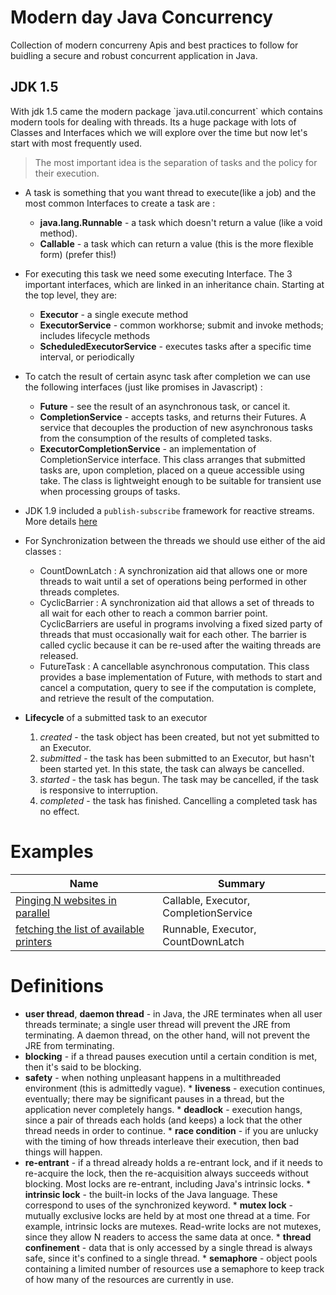 # Modern day Java Concurrency

Collection of modern concurreny Apis and best practices to follow for buidling a secure and robust concurrent application in Java.


<h2>JDK 1.5</h2>
With jdk 1.5 came the modern package `java.util.concurrent` which contains modern tools for dealing with threads. Its a huge package with lots of Classes and Interfaces which we will explore over the time but now let's start with most frequently used.

> The most important idea is the separation of tasks and the policy for their execution. 

* A task is something that you want thread to execute(like a job) and the most common Interfaces to create a task are :
  * **java.lang.Runnable** - a task which doesn't return a value (like a void method).
  * **Callable** - a task which can return a value (this is the more flexible form) (prefer this!)

* For executing this task we need some executing Interface. The 3 important interfaces, which are linked in an inheritance chain. Starting at the top level, they are: 
  * **Executor** - a single execute method
  * **ExecutorService** - common workhorse; submit and invoke methods; includes lifecycle methods
  * **ScheduledExecutorService** - executes tasks after a specific time interval, or periodically 

*   To catch the result of certain async task after completion we can use the following interfaces (just like promises in Javascript) :
    * **Future** - see the result of an asynchronous task, or cancel it.
    * **CompletionService** - accepts tasks, and returns their Futures. A service that decouples the production of new asynchronous tasks from the consumption of the results of completed tasks.
    * **ExecutorCompletionService** - an implementation of CompletionService interface.  This class arranges that submitted tasks are, upon completion, placed on a queue accessible using take. The class is lightweight enough to be suitable for transient use when processing groups of tasks. 


* JDK 1.9 included a `publish-subscribe` framework for reactive streams. More details [here]()

* For Synchronization between the threads we should use either of the aid classes :
  * CountDownLatch : A synchronization aid that allows one or more threads to wait until a set of operations being performed in other threads completes.
  * CyclicBarrier : A synchronization aid that allows a set of threads to all wait for each other to reach a common barrier point. CyclicBarriers are useful in programs involving a fixed sized party of threads that must occasionally wait for each other. The barrier is called cyclic because it can be re-used after the waiting threads are released. 
  * FutureTask : A cancellable asynchronous computation. This class provides a base implementation of Future, with methods to start and cancel a computation, query to see if the computation is complete, and retrieve the result of the computation.

 * **Lifecycle** of a submitted task to an executor
    1. *created* - the task object has been created, but not yet submitted to an Executor.
    2. *submitted* - the task has been submitted to an Executor, but hasn't been started yet. In this state, the task can always be cancelled.
    3. *started* - the task has begun. The task may be cancelled, if the task is responsive to interruption.
    4. *completed* - the task has finished. Cancelling a completed task has no effect. 

# Examples

| Name                                                                 | Summary                               |
| -------------------------------------------------------------------- | ------------------------------------- |
| [Pinging N websites in parallel](./ping_n_websites/)                 | Callable, Executor, CompletionService |
| [fetching the list of available printers](./fetch_list_of_printers/) | Runnable, Executor, CountDownLatch |


 # Definitions
    
   * **user thread**, **daemon thread** - in Java, the JRE terminates when all user threads terminate; a single user thread will prevent the JRE from terminating. A daemon thread, on the other hand, will not prevent the JRE from terminating.
   * **blocking** - if a thread pauses execution until a certain condition is met, then it's said to be blocking.
   * **safety** - when nothing unpleasant happens in a multithreaded environment (this is admittedly vague).
    * **liveness** - execution continues, eventually; there may be significant pauses in a thread, but the application never completely hangs.
    * **deadlock** - execution hangs, since a pair of threads each holds (and keeps) a lock that the other thread needs in order to continue.
    * **race condition** - if you are unlucky with the timing of how threads interleave their execution, then bad things will happen.
   * **re-entrant** - if a thread already holds a   re-entrant lock, and if it needs to re-acquire the lock, then the re-acquisition always succeeds without blocking. Most locks are re-entrant, including Java's intrinsic locks.
    * **intrinsic lock** - the built-in locks of the Java language. These correspond to uses of the synchronized keyword.
    * **mutex lock** - mutually exclusive locks are held by at most one thread at a time. For example, intrinsic locks are mutexes. Read-write locks are not mutexes, since they allow N readers to access the same data at once.
    * **thread confinement** - data that is only accessed by a single thread is always safe, since it's confined to a single thread.
    * **semaphore** - object pools containing a limited number of resources use a semaphore to keep track of how many of the resources are currently in use. 

